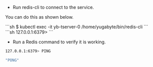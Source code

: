 ---
---

- Run redis-cli to connect to the service.

You can do this as shown below.
<div class='copy separator-dollar'>
```sh
$ kubectl exec -it yb-tserver-0 /home/yugabyte/bin/redis-cli
```
</div>
```sh
127.0.0.1:6379> 
```

- Run a Redis command to verify it is working.

```{.sh .copy .separator-gt}
127.0.0.1:6379> PING
```
```sh
"PONG"
```
